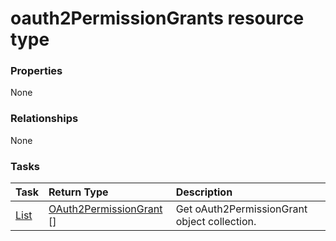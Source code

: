 # oauth2PermissionGrants resource type



### Properties
None

### Relationships
None


### Tasks

| Task		   | Return Type	|Description|
|:---------------|:--------|:----------|
|[List](../api/oauth2permissiongrant_list.md) | [OAuth2PermissionGrant](oauth2permissiongrant.md) [] |Get oAuth2PermissionGrant object collection. |

<!-- uuid: 523613cb-d14f-4ec7-93c2-e74f25a22bb0
2015-10-12 21:30:00 UTC -->